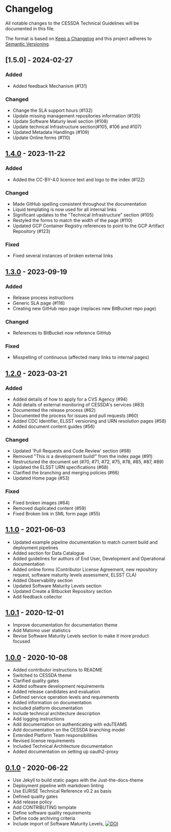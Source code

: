 # Changelog

All notable changes to the CESSDA Technical Guidelines will be documented in this file.

The format is based on [Keep a Changelog](https://keepachangelog.com/en/1.0.0/)
and this project adheres to [Semantic Versioning](https://semver.org/spec/v2.0.0.html).

## [1.5.0] - 2024-02-27

### Added

* Added feedback Mechanism (#131)

### Changed

* Change the SLA support hours (#132)
* Update missing management repositories information (#135)
* Update Software Maturiy level section (#108)
* Update technical Infrastructure section(#105, #106 and #107)
* Updated Metadata Handlings (#109)
* Update Online forms (#110)

## [1.4.0] - 2023-11-22

### Added

* Added the CC-BY-4.0 licence text and logo to the index (#122)

### Changed

* Made GitHub spelling consistent throughout the documentation
* Liquid templating is now used for all internal links
* Significant updates to the "Technical Infrastructure" section (#105)
* Restyled the forms to match the width of the page (#110)
* Updated GCP Container Registry references to point to the GCP Artifact Repository (#123)

### Fixed

* Fixed several instances of broken external links

## [1.3.0] - 2023-09-19

### Added

* Release process instructions
* Generic SLA page (#116)
* Creating new GitHub repo page (replaces new BitBucket repo page)

### Changed

* References to BitBucket now reference GitHub

### Fixed

* Misspelling of continuous (affected many links to internal pages)

## [1.2.0] - 2023-03-21

### Added

* Added details of how to apply for a CVS Agency (#94)
* Add details of external monitoring of CESSDA's services (#83)
* Documented the release process (#62)
* Documented the process for issues and pull requests (#60)
* Added CDC Identifier, ELSST versioning and URN resolution pages (#58)
* Added document content guides (#56)

### Changed

* Updated 'Pull Requests and Code Review' section (#98)
* Removed "This is a development build!" from the index page (#91)
* Restructured the document set (#70, #71, #72, #75, #78, #85, #87, #89)
* Updated the ELSST URN specifications (#68)
* Clarified the branching and merging policies (#66)
* Updated Home page (#53)

### Fixed

* Fixed broken images (#64)
* Removed duplicated content (#59)
* Fixed Broken link in SML form page (#55)

## [1.1.0] - 2021-06-03

* Updated example pipeline documentation to match current build and deployment pipelines
* Added section for Data Catalogue
* Added guidelines for authors of End User, Development and Operational documentation
* Added online forms (Contributor License Agreement, new repository request, software maturity levels assessment, ELSST CLA)
* Added Observability section
* Updated Software Maturity Levels section
* Updated Create a Bitbucket Repository section
* Add feedback collector

## [1.0.1] - 2020-12-01

* Improve documentation for documentation theme
* Add Matomo user statistics
* Revise Software Maturity Levels section to make it more product focused

## [1.0.0] - 2020-10-08

* Added contributor instructions to README
* Switched to CESSDA theme
* Clarified quality gates
* Added software development requirements
* Added release candidates and evaluation
* Defined service operation levels and requirements
* Added information on documentation
* Included platform documentation
* Include technical architecture description
* Add logging instructions
* Add documentation on authenticating with eduTEAMS
* Add documentation on the CESSDA branching model
* Extended Platform Team responsibilities
* Revised license requirements
* Included Technical Architecture documentation
* Added documentation on setting up oauth2-proxy

## [0.1.0] - 2020-06-22

* Use Jekyll to build static pages with the Just-the-docs-theme
* Deployment pipeline with markdown linting
* Use EURISE Technical Reference v0.2 as basis
* Defined quality gates
* Add release policy
* Add CONTRIBUTING template
* Define software quality requirements
* Define code archiving criteria
* Include import of Software Maturity Levels, [![DOI](https://zenodo.org/badge/DOI/10.5281/zenodo.2614050.svg)](https://doi.org/10.5281/zenodo.2614050)

[1.4.0]: https://github.com/cessda/cessda.guidelines.public/releases/tag/1.4.0
[1.3.0]: https://github.com/cessda/cessda.guidelines.public/releases/tag/1.3.0
[1.2.0]: https://github.com/cessda/cessda.guidelines.public/releases/tag/1.2.0
[1.1.0]: https://github.com/cessda/cessda.guidelines.public/releases/tag/1.1.0
[1.0.1]: https://github.com/cessda/cessda.guidelines.public/releases/tag/1.0.1
[1.0.0]: https://github.com/cessda/cessda.guidelines.public/releases/tag/1.0.0
[0.1.0]: https://github.com/cessda/cessda.guidelines.public/releases/tag/0.1.0
